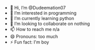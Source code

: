 - 👋 Hi, I’m @Dudeemation07
- 👀 I’m interested in programming 
- 🌱 I’m currently learning python 
- 💞️ I’m looking to collaborate on nothing 
- 📫 How to reach me n/a
- 😄 Pronouns: too much 
- ⚡ Fun fact: I'm boy

<!---
Dudeemation07/Dudeemation07 is a ✨ special ✨ repository because its `README.md` (this file) appears on your GitHub profile.
You can click the Preview link to take a look at your changes.
--->
